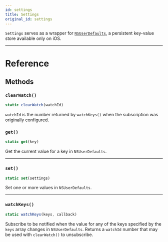 ```yaml
---
id: settings
title: Settings
original_id: settings
---
```


`Settings` serves as a wrapper for [`NSUserDefaults`](https://developer.apple.com/documentation/foundation/nsuserdefaults), a persistent key-value store available only on iOS.

---

# Reference

## Methods

### `clearWatch()`

```jsx
static clearWatch(watchId)
```

`watchId` is the number returned by `watchKeys()` when the subscription was originally configured.

### `get()`

```jsx
static get(key)
```

Get the current value for a key in `NSUserDefaults`.

---

### `set()`

```jsx
static set(settings)
```

Set one or more values in `NSUserDefaults`.

---

### `watchKeys()`

```jsx
static watchKeys(keys, callback)
```

Subscribe to be notified when the value for any of the keys specified by the `keys` array changes in `NSUserDefaults`. Returns a `watchId` number that may be used with `clearWatch()` to unsubscribe.

